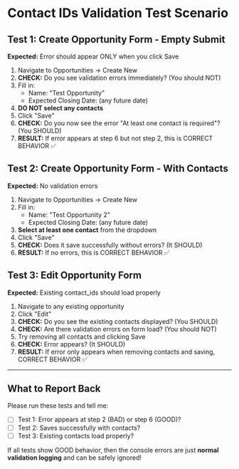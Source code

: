 # Contact IDs Validation Test Scenario

## Test 1: Create Opportunity Form - Empty Submit
**Expected:** Error should appear ONLY when you click Save

1. Navigate to Opportunities → Create New
2. **CHECK:** Do you see validation errors immediately? (You should NOT)
3. Fill in:
   - Name: "Test Opportunity"
   - Expected Closing Date: (any future date)
4. **DO NOT select any contacts**
5. Click "Save"
6. **CHECK:** Do you now see the error "At least one contact is required"? (You SHOULD)
7. **RESULT:** If error appears at step 6 but not step 2, this is CORRECT BEHAVIOR ✅

## Test 2: Create Opportunity Form - With Contacts
**Expected:** No validation errors

1. Navigate to Opportunities → Create New
2. Fill in:
   - Name: "Test Opportunity 2"
   - Expected Closing Date: (any future date)
3. **Select at least one contact** from the dropdown
4. Click "Save"
5. **CHECK:** Does it save successfully without errors? (It SHOULD)
6. **RESULT:** If no errors, this is CORRECT BEHAVIOR ✅

## Test 3: Edit Opportunity Form
**Expected:** Existing contact_ids should load properly

1. Navigate to any existing opportunity
2. Click "Edit"
3. **CHECK:** Do you see the existing contacts displayed? (You SHOULD)
4. **CHECK:** Are there validation errors on form load? (You should NOT)
5. Try removing all contacts and clicking Save
6. **CHECK:** Error appears? (It SHOULD)
7. **RESULT:** If error only appears when removing contacts and saving, CORRECT BEHAVIOR ✅

---

## What to Report Back

Please run these tests and tell me:
- [ ] Test 1: Error appears at step 2 (BAD) or step 6 (GOOD)?
- [ ] Test 2: Saves successfully with contacts?
- [ ] Test 3: Existing contacts load properly?

If all tests show GOOD behavior, then the console errors are just **normal validation logging** and can be safely ignored!
